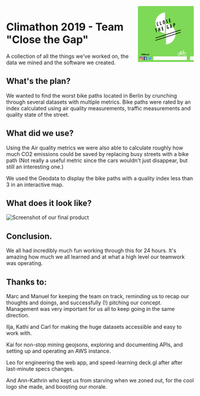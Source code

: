 <img align="right" width="150" height="150" src="./logo.png">

# Climathon 2019 - Team "Close the Gap"

A collection of all the things we've worked on, the data we mined and the software we created.

## What's the plan?

We wanted to find the worst bike paths located in Berlin by crunching through several datasets with multiple metrics. Bike paths were rated by an index calculated using air quality measurements, traffic measurements and quality state of the street.

## What did we use?

Using the Air quality metrics we were also able to calculate roughly how much CO2 emissions could be saved by replacing busy streets with a bike path (Not really a useful metric since the cars wouldn't just disappear, but still an interesting one.)

We used the Geodata to display the bike paths with a quality index less than 3 in an interactive map.

## What does it look like?

![Screenshot of our final product](./screenshot.png)

## Conclusion.

We all had incredibly much fun working through this for 24 hours. It's amazing how much we all learned and at what a high level our teamwork was operating.

## Thanks to:

Marc and Manuel for keeping the team on track, reminding us to recap our thoughts and doings, and successfully (!) pitching our concept. Management was very important for us all to keep going in the same direction.

Ilja, Kathi and Carl for making the huge datasets accessible and easy to work with.

Kai for non-stop mining geojsons, exploring and documenting APIs, and setting up and operating an AWS instance.

Leo for engineering the web app, and speed-learning deck.gl after after last-minute specs changes.

And Ann-Kathrin who kept us from starving when we zoned out, for the cool logo she made, and boosting our morale.
